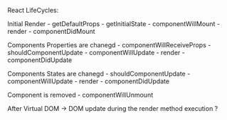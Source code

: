 React LifeCycles:

Initial Render 
	- getDefaultProps
	- getInitialState
	- componentWillMount
	- render
	- componentDidMount

Components Properties are chanegd
	- componentWillReceiveProps
	- shouldComponentUpdate
	- componentWillUpdate
	- render
	- componentDidUpdate

Components States are chanegd
	- shouldComponentUpdate
	- componentWillUpdate
	- render
	- componentDidUpdate

Component is removed
	- componentWillUnmount

 
After Virtual DOM -> DOM update during the render method execution ?